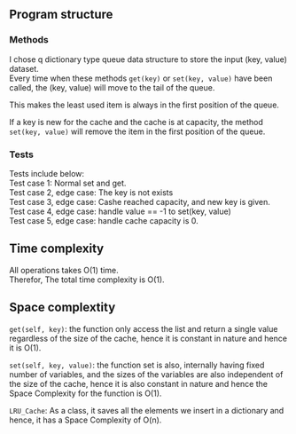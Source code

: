## Program structure
### Methods  
I chose q dictionary type queue data structure to store the input (key, value) dataset.  
Every time when these methods `get(key)` or `set(key, value)` have been called, the (key, value) will move to the tail of the queue.  

This makes the least used item is always in the first position of the queue.  

If a key is new for the cache and the cache is at capacity, the method `set(key, value)` will remove the item in the first position of the queue.  

### Tests
Tests include below:   
Test case 1: Normal set and get.  
Test case 2, edge case: The key is not exists  
Test case 3, edge case: Cashe reached capacity, and new key is given.  
Test case 4, edge case: handle value == -1 to set(key, value)  
Test case 5, edge case: handle cache capacity is 0.  

## Time complexity  
All operations takes O(1) time.   
Therefor, The total time complexity is O(1).

## Space complextity  

`get(self, key)`: the function only access the list and return a single value regardless of the size of the cache, hence it is constant in nature and hence it is O(1).  

`set(self, key, value)`: the function set is also, internally having fixed number of variables, and the sizes of the variables are also independent of the size of the cache, hence it is also constant in nature and hence the Space Complexity for the function is O(1).  

`LRU_Cache`: As a class, it saves all the elements we insert in a dictionary and hence, it has a Space Complexity of O(n).


